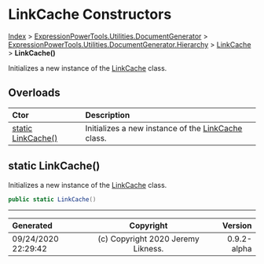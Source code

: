 ﻿# LinkCache Constructors

[Index](../index.md) > [ExpressionPowerTools.Utilities.DocumentGenerator](ExpressionPowerTools.Utilities.DocumentGenerator.a.md) > [ExpressionPowerTools.Utilities.DocumentGenerator.Hierarchy](ExpressionPowerTools.Utilities.DocumentGenerator.Hierarchy.n.md) > [LinkCache](ExpressionPowerTools.Utilities.DocumentGenerator.Hierarchy.LinkCache.cs.md) > **LinkCache()**

Initializes a new instance of the [LinkCache](ExpressionPowerTools.Utilities.DocumentGenerator.Hierarchy.LinkCache.cs.md) class.

## Overloads

| Ctor | Description |
| :-- | :-- |
| [static LinkCache()](#static-linkcache) | Initializes a new instance of the [LinkCache](ExpressionPowerTools.Utilities.DocumentGenerator.Hierarchy.LinkCache.cs.md) class. |

## static LinkCache()

Initializes a new instance of the [LinkCache](ExpressionPowerTools.Utilities.DocumentGenerator.Hierarchy.LinkCache.cs.md) class.

```csharp
public static LinkCache()
```



---

| Generated | Copyright | Version |
| :-- | :-: | --: |
| 09/24/2020 22:29:42 | (c) Copyright 2020 Jeremy Likness. | 0.9.2-alpha |
